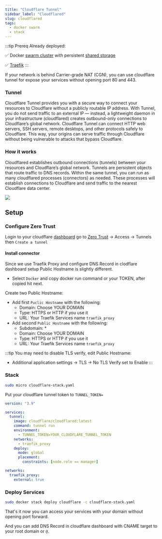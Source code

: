 ```yaml
---
title: "Cloudflare Tunnel"
sidebar_label: "Cloudflared"
slug: cloudflared
tags:
  - docker swarm
  - stack
---
```


:::tip Prereq
Already deployed:

✅ Docker [swarm cluster](../swarm-mode.md) with persistent [shared storage](../shared-storage.md)

✅ [Traefik](./traefik/traefik-stack.md)
:::

If your network is behind Carrier-grade NAT (CGN), you can use cloudflare tunnel for expose your services without opening port 80 and 443.

### Tunnel

Cloudflare Tunnel provides you with a secure way to connect your resources to Cloudflare without a publicly routable IP address. With Tunnel, you do not send traffic to an external IP — instead, a lightweight daemon in your infrastructure (cloudflared) creates outbound-only connections to Cloudflare’s global network. Cloudflare Tunnel can connect HTTP web servers, SSH servers, remote desktops, and other protocols safely to Cloudflare. This way, your origins can serve traffic through Cloudflare without being vulnerable to attacks that bypass Cloudflare.

### How it works

Cloudflared establishes outbound connections (tunnels) between your resources and Cloudflare’s global network. Tunnels are persistent objects that route traffic to DNS records. Within the same tunnel, you can run as many cloudflared processes (connectors) as needed. These processes will establish connections to Cloudflare and send traffic to the nearest Cloudflare data center.

![](https://developers.cloudflare.com/assets/handshake_hufad68abf6107ffc2ef859ebe1b42b6e2_299675_1768x1102_resize_q75_box-3f75968f.jpg)

## Setup

### Configure Zero Trust

Login to your cloudflare [dashboard](https://dash.cloudflare.com/) go to [Zero Trust](https://one.dash.cloudflare.com/) -> Access -> Tunnels then `Create a tunnel`

#### Install connector
Since we use Traefik Proxy and configure DNS Record in clodflare dashboard setup Public Hostname is slightly different.

* Select `Docker` and copy docker run command or your TOKEN, after copied hit next.

Create two Public Hostname:
* Add first `Puclic Hostname` with the following:
  * Domain: Choose YOUR DOMAIN
  * Type: HTTPS or HTTP if you use it
  * URL: Your Traefik Services name `traefik_proxy`
* Add second `Public Hostname` with the following:
  * Subdomain: *
  * Domain: Choose YOUR DOMAIN
  * Type: HTTPS or HTTP if you use it
  * URL: Your Traefik Services name `traefik_proxy`

:::tip
You may need to disable TLS verify, edit Public Hostname:

* Additional application settings -> TLS -> No TLS Verify set to Enable
:::

### Stack

```bash
sudo micro cloudflare-stack.yaml
```

Put your cloudflare tunnel token to `TUNNEL_TOKEN=`

```yaml
version: "3.9"

services:
  tunnel:
    image: cloudflare/cloudflared:latest
    command: tunnel run
    environment:
      - TUNNEL_TOKEN=YOUR_CLOUDFLARE_TUNNEL_TOKEN
    networks:
      - traefik_proxy
    deploy:
      mode: global
      placement:
        constraints: [node.role == manager]

networks:
  traefik_proxy:
    external: true
```

### Deploy Services

```bash
sudo docker stack deploy cloudflare -c cloudflare-stack.yaml
```

That's it now you can access your services with your domain without opening port forward.

And you can add DNS Record in cloudflare dashboard with CNAME target to your root domain or `@`.